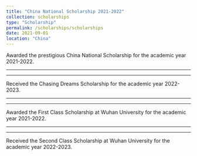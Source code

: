 ```yaml
---
title: "China National Scholarship 2021-2022"
collection: scholarships
type: "Scholarship"
permalink: /scholarships/scholarships
date: 2021-09-01 
location: "China"
---
```


Awarded the prestigious China National Scholarship for the academic year 2021-2022.

---


---

Received the Chasing Dreams Scholarship for the academic year 2022-2023.

---


---

Awarded the First Class Scholarship at Wuhan University for the academic year 2021-2022.

---


---

Received the Second Class Scholarship at Wuhan University for the academic year 2022-2023.
